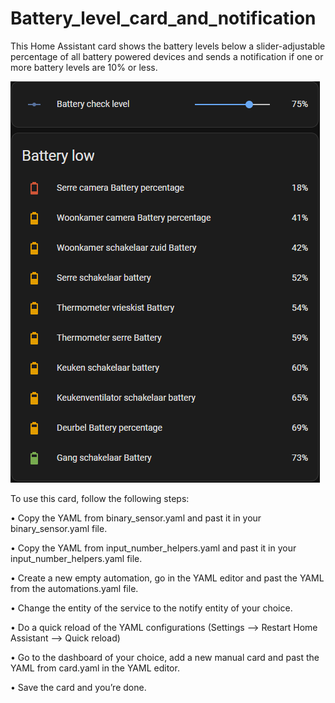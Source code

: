 # Battery_level_card_and_notification
This Home Assistant card shows the battery levels below a slider-adjustable percentage of all battery powered devices and sends a notification if one or more battery levels are 10% or less.

![alt Battery level card and notification](https://github.com/Swerfer/Battery_level_card_and_notification/blob/main/images/battery%20level%20card.png?raw=true)

To use this card, follow the following steps:

•	Copy the YAML from binary_sensor.yaml and past it in your binary_sensor.yaml file.

•	Copy the YAML from input_number_helpers.yaml and past it in your input_number_helpers.yaml file.

•	Create a new empty automation, go in the YAML editor and past the YAML from the automations.yaml file.

•	Change the entity of the service to the notify entity of your choice.

•	Do a quick reload of the YAML configurations (Settings --> Restart Home Assistant --> Quick reload)

•	Go to the dashboard of your choice, add a new manual card and past the YAML from card.yaml in the YAML editor.

•	Save the card and you’re done.

